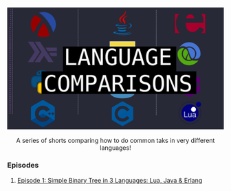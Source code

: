 <!-- PROJECT LOGO -->
<br />
<div align="center">
  <a href="https://github.com/qualia91/comparisions">
    <img src="assets/series_thumbnail.png">
  </a>

  <p align="center">
    A series of shorts comparing how to do common taks in very different languages!
    <!--<p align='center'>
    <a href="https://www.youtube.com/watch?v=ZQ2R1dOnLBw&list=PLkD0xuVmwo66iwXCRGZvIXTjpI42SKUAV&ab_channel=BOCDev">
      <img src="https://img.shields.io/badge/YOUTBE SERIES-%230077B5.svg?&style=for-the-badge&logo=youtube&logoColor=white" />       
    </a>&nbsp;&nbsp;
  </p>-->
</div>

<h3>Episodes</h3>
<ol>
    <li>
      <a href="https://youtu.be/ZQ2R1dOnLBw">Episode 1: Simple Binary Tree in 3 Languages: Lua, Java & Erlang</a>
    </li>
<!--     <li>
      <a href="https://youtu.be/Z1za5EpTVl4">Episode 2: For Loops in 3 Languages: Lua, Java & Erlang</a>
    </li>
    <li>
      <a href="https://youtu.be/D0RF8nboJIo">Episode 3: Parallel Processing in 3 Languages: Python, Java & Erlang</a>
    </li>
    <li>
      <a href="https://youtu.be/-733Ogl-DSM">Episode 4: Fibonacci Sequence in 3 Languages: Lua, Java & Erlang</a>
    </li>
    <li>
      <a href="https://youtu.be/Ds2vrD9Oadw">Episode 5: Map Filter Reduce in 3 Languages: Lua, Java & Erlang</a>
    </li>
    <li>
      <a href="https://youtu.be/xnC7SrCncwE">Episode 6: Publish/Subscribe in 3 Languages: Lua, Java & Erlang</a>
    </li>
    -->
 </ol>

